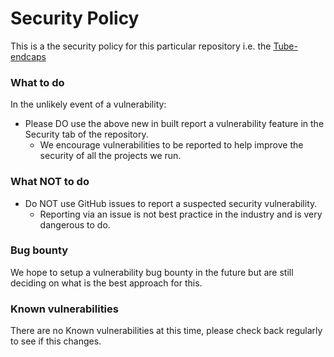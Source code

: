# Security Policy

This is a the security policy for this particular repository i.e. the [Tube-endcaps](https://github.com/darigovresearch/Tube-endcaps)

### What to do
In the unlikely event of a vulnerability:
- Please DO use the above new in built report a vulnerability feature in the Security tab of the repository.
  - We encourage vulnerabilities to be reported to help improve the security of all the projects we run.

### What NOT to do
- Do NOT use GitHub issues to report a suspected security vulnerability.
  - Reporting via an issue is not best practice in the industry and is very dangerous to do.

### Bug bounty
We hope to setup a vulnerability bug bounty in the future but are still deciding on what is the best approach for this.

### Known vulnerabilities
There are no Known vulnerabilities at this time, please check back regularly to see if this changes.
